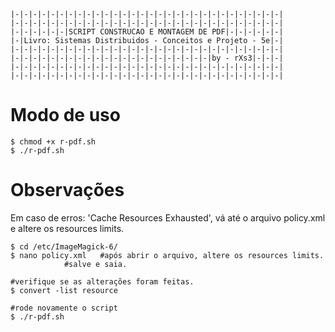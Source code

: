 	|-|-|-|-|-|-|-|-|-|-|-|-|-|-|-|-|-|-|-|-|-|-|-|-|-|-|-|-|-|-|
	|-|-|-|-|-|-|-|-|-|-|-|-|-|-|-|-|-|-|-|-|-|-|-|-|-|-|-|-|-|-|
	|-|-|-|-|-|-|SCRIPT CONSTRUCAO E MONTAGEM DE PDF|-|-|-|-|-|-|
	|-|Livro: Sistemas Distribuidos - Conceitos e Projeto - 5e|-|
	|-|-|-|-|-|-|-|-|-|-|-|-|-|-|-|-|-|-|-|-|-|-|-|-|-|-|-|-|-|-|
	|-|-|-|-|-|-|-|-|-|-|-|-|-|-|-|-|-|-|-|-|-|-|by - rXs3|-|-|-|
	|-|-|-|-|-|-|-|-|-|-|-|-|-|-|-|-|-|-|-|-|-|-|-|-|-|-|-|-|-|-|
	|-|-|-|-|-|-|-|-|-|-|-|-|-|-|-|-|-|-|-|-|-|-|-|-|-|-|-|-|-|-|

# Modo de uso

	$ chmod +x r-pdf.sh
	$ ./r-pdf.sh
	
# Observações

Em caso de erros: 'Cache Resources Exhausted', vá até o arquivo policy.xml e altere os resources limits.

	$ cd /etc/ImageMagick-6/
	$ nano policy.xml	#após abrir o arquivo, altere os resources limits.
				#salve e saia.
	
	#verifique se as alterações foram feitas.
	$ convert -list resource
	
	#rode novamente o script
	$ ./r-pdf.sh

